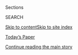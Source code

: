 <div id="app">

<div>

<div class="NYTAppHideMasthead css-1r6wvpq e1suatyy0">

<div class="section css-ui9rw0 e1suatyy2">

<div class="css-eph4ug er09x8g0">

<div class="css-6n7j50">

</div>

<span class="css-1dv1kvn">Sections</span>

<div class="css-10488qs">

<span class="css-1dv1kvn">SEARCH</span>

</div>

[Skip to content](#site-content)[Skip to site
index](#site-index)

</div>

<div class="css-10698na e1huz5gh0">

</div>

</div>

<div id="masthead-bar-one" class="section hasLinks css-15hmgas e1csuq9d3">

<div class="css-uqyvli e1csuq9d0">

</div>

<div class="css-1uqjmks e1csuq9d1">

</div>

<div class="css-9e9ivx">

[](https://myaccount.nytimes3xbfgragh.onion/auth/login?response_type=cookie&client_id=vi)

</div>

<div class="css-1bvtpon e1csuq9d2">

[Today’s Paper](https://www.nytimes3xbfgragh.onion/section/todayspaper)

</div>

</div>

</div>

</div>

<div data-aria-hidden="false">

<div id="site-content" data-role="main">

<div id="top-wrapper" class="css-15p45cc eaca97t0" type="top">

<div id="top-slug" class="css-19x0jxb eaca97t1" hidden="">

Advertisement

</div>

[Continue reading the main
story](#after-top)

<div class="ad top-wrapper" style="text-align:center;height:100%;display:block;min-height:90px">

<div id="top" class="place-ad" data-position="top" data-size-key="top">

</div>

</div>

<div id="after-top">

</div>

</div>

<div id="byline" class="section css-15h4p1b e9abtgs0">

<div class="css-1j21atc e1svk9qx1">

<div class="css-nfcc9b e1svk9qx3">

<div class="css-cnx41t">

![Portrait of Matthew
Bloch](https://static01.graylady3jvrrxbe.onion/images/2018/06/14/multimedia/author-matthew-bloch/author-matthew-bloch-thumbLarge.jpg)

</div>

<div class="css-vl9dhg e1svk9qx5">

<div class="css-1nrhkj6 e1svk9qx6">

# Matthew Bloch

</div>

## <span>Recent and archived work by Matthew Bloch for The New York Times</span>

</div>

</div>

</div>

<div>

<div id="mid1-wrapper" class="css-1mn4oms eaca97t0" type="rank">

<div id="mid1-slug" class="css-1tag3rd eaca97t1">

Advertisement

</div>

[Continue reading the main
story](#after-mid1)

<div id="mid1" class="ad mid1-wrapper" style="text-align:center;height:100%;display:block">

</div>

<div id="after-mid1">

</div>

</div>

</div>

<div class="css-185go5a e1o5byef0">

<div class="css-15cbhtu">

  - [Latest](#stream-panel)
  - <span class="css-6n7j50">Search</span>
    <div class="control">
    <div class="label-container css-1dv1kvn">
    Search
    </div>
    <div class="css-wm4t3d">
    **<span id="clear-search-input" class="css-1dv1kvn">Clear this text
    input</span>
    </div>
    </div>
    <span class="css-1iovbfw"></span>

<div id="stream-panel" class="section css-8msx5b e1jz0cab1">

<div class="css-13mho3u">

1.  
    
    <div class="css-1cp3ece">
    
    <div class="css-1l4spti">
    
    [](/interactive/2020/08/20/us/california-wildfire-maps.html)
    
    <div class="css-79elbk">
    
    ![](https://static01.graylady3jvrrxbe.onion/images/2020/08/20/us/california-wildfire-maps-1597953721571/california-wildfire-maps-1597953721571-thumbWide-v2.png?quality=75&auto=webp&disable=upscale)
    
    </div>
    
    ## California Fires Map Tracker
    
    Maps showing the extents of the major fires in Northern California.
    
    <div class="css-1nqbnmb ea5icrr0">
    
    By <span class="css-1n7hynb">Matthew
    Bloch</span>
    
    </div>
    
    </div>
    
    <div class="css-1lc2l26 e1xfvim33">
    
    </div>
    
    </div>

2.  
    
    <div class="css-1cp3ece">
    
    <div class="css-1l4spti">
    
    [](/interactive/2020/07/31/us/hurricane-isaias-tracker-map.html)
    
    <div class="css-79elbk">
    
    ![](https://static01.graylady3jvrrxbe.onion/images/2020/07/31/us/hurricane-isaias-tracker-map-promo-1596209917104/hurricane-isaias-tracker-map-promo-1596209917104-thumbWide-v10.jpg?quality=75&auto=webp&disable=upscale)
    
    </div>
    
    ## Isaias Tracking Map
    
    Follow the storm’s path as it moves north along the Atlantic Coast.
    
    <div class="css-1nqbnmb ea5icrr0">
    
    By <span class="css-1n7hynb">Matthew
    Bloch</span>
    
    </div>
    
    </div>
    
    <div class="css-1lc2l26 e1xfvim33">
    
    </div>
    
    </div>

3.  
    
    <div class="css-1cp3ece">
    
    <div class="css-1l4spti">
    
    [](/interactive/2020/07/25/us/hurricane-hanna-tracker-map.html)
    
    <div class="css-79elbk">
    
    ![](https://static01.graylady3jvrrxbe.onion/images/2020/07/25/us/hurricane-hanna-tracker-map-promo-1595693859974/hurricane-hanna-tracker-map-promo-1595693859974-thumbWide-v4.jpg?quality=75&auto=webp&disable=upscale)
    
    </div>
    
    ## Live Hurricane Hanna Tracking Map
    
    The storm made landfall Saturday afternoon on the southern coast of
    Texas.
    
    <div class="css-1nqbnmb ea5icrr0">
    
    By <span class="css-1n7hynb">Matthew
    Bloch</span>
    
    </div>
    
    </div>
    
    <div class="css-1lc2l26 e1xfvim33">
    
    </div>
    
    </div>

4.  
    
    <div class="css-1cp3ece">
    
    <div class="css-1l4spti">
    
    [](/interactive/2020/03/03/us/elections/precinct-map-virginia-primary.html)
    
    <div class="css-79elbk">
    
    ![](https://static01.graylady3jvrrxbe.onion/images/2020/03/02/us/politics/supertuesday-virginia-precinctmap-3x2/supertuesday-virginia-precinctmap-3x2-thumbWide.jpg?quality=75&auto=webp&disable=upscale)
    
    </div>
    
    ## Results: The Most Detailed Map of the Virginia Democratic Primary
    
    <div class="css-1nqbnmb ea5icrr0">
    
    By <span class="css-1n7hynb">Charlie Smart, Denise Lu, Matthew Bloch
    <span>and</span> Miles
    Watkins</span>
    
    </div>
    
    </div>
    
    <div class="css-1lc2l26 e1xfvim33">
    
    </div>
    
    </div>

5.  
    
    <div class="css-1cp3ece">
    
    <div class="css-1l4spti">
    
    [](/interactive/2020/03/03/us/elections/precinct-map-north-carolina-primary.html)
    
    <div class="css-79elbk">
    
    ![](https://static01.graylady3jvrrxbe.onion/images/2020/03/02/us/politics/supertuesday-north-carolina-precinctmap-3x2/supertuesday-north-carolina-precinctmap-3x2-thumbWide.jpg?quality=75&auto=webp&disable=upscale)
    
    </div>
    
    ## Results: The Most Detailed Map of the North Carolina Democratic Primary
    
    <div class="css-1nqbnmb ea5icrr0">
    
    By <span class="css-1n7hynb">Charlie Smart, Denise Lu, Matthew Bloch
    <span>and</span> Miles
    Watkins</span>
    
    </div>
    
    </div>
    
    <div class="css-1lc2l26 e1xfvim33">
    
    </div>
    
    </div>

6.  
    
    <div class="css-1cp3ece">
    
    <div class="css-1l4spti">
    
    [](/interactive/2020/03/03/us/elections/precinct-map-minnesota-primary.html)
    
    <div class="css-79elbk">
    
    ![](https://static01.graylady3jvrrxbe.onion/images/2020/03/02/us/politics/supertuesday-minnesota-precinctmap-3x2/supertuesday-minnesota-precinctmap-3x2-thumbWide.jpg?quality=75&auto=webp&disable=upscale)
    
    </div>
    
    ## Results: The Most Detailed Map of the Minnesota Democratic Primary
    
    <div class="css-1nqbnmb ea5icrr0">
    
    By <span class="css-1n7hynb">Charlie Smart, Denise Lu, Matthew
    Bloch, Ben Smithgall <span>and</span> Quoctrung
    Bui</span>
    
    </div>
    
    </div>
    
    <div class="css-1lc2l26 e1xfvim33">
    
    </div>
    
    </div>

7.  
    
    <div class="css-1cp3ece">
    
    <div class="css-1l4spti">
    
    [](/interactive/2020/02/29/us/elections/results-south-carolina-primary-precinct-map.html)
    
    <div class="css-79elbk">
    
    ![](https://static01.graylady3jvrrxbe.onion/images/2020/02/29/multimedia/sc-precinctmap-3x2/sc-precinctmap-3x2-thumbWide.jpg?quality=75&auto=webp&disable=upscale)
    
    </div>
    
    ## Results: The Most Detailed Map of the South Carolina Democratic Primary
    
    <div class="css-1nqbnmb ea5icrr0">
    
    By <span class="css-1n7hynb">Charlie Smart, Denise Lu, Matthew Bloch
    <span>and</span> Miles
    Watkins</span>
    
    </div>
    
    </div>
    
    <div class="css-1lc2l26 e1xfvim33">
    
    </div>
    
    </div>

8.  
    
    <div class="css-1cp3ece">
    
    <div class="css-1l4spti">
    
    [](/interactive/2020/03/17/us/elections/precinct-map-florida-primary.html)
    
    <div class="css-79elbk">
    
    ![](https://static01.graylady3jvrrxbe.onion/images/2020/03/17/us/politics/florida-precinctmap/florida-precinctmap-thumbWide.jpg?quality=75&auto=webp&disable=upscale)
    
    </div>
    
    ## Results: The Most Detailed Map of the Florida Democratic Primary
    
    <div class="css-1nqbnmb ea5icrr0">
    
    By <span class="css-1n7hynb">Charlie Smart, Denise Lu, Matthew
    Bloch, Ben Smithgall <span>and</span> Miles
    Watkins</span>
    
    </div>
    
    </div>
    
    <div class="css-1lc2l26 e1xfvim33">
    
    </div>
    
    </div>

9.  
    
    <div class="css-1cp3ece">
    
    <div class="css-1l4spti">
    
    [](/interactive/2020/02/22/us/elections/results-nevada-caucus-precinct-map.html)
    
    <div class="css-79elbk">
    
    ![](https://static01.graylady3jvrrxbe.onion/images/2020/02/22/multimedia/nevada-precinct-map/nevada-precinct-map-thumbWide.jpg?quality=75&auto=webp&disable=upscale)
    
    </div>
    
    ## Results: The Most Detailed Map of the Nevada Democratic Caucus
    
    <div class="css-1nqbnmb ea5icrr0">
    
    By <span class="css-1n7hynb">Charlie Smart, Denise Lu, Matthew Bloch
    <span>and</span> Miles
    Watkins</span>
    
    </div>
    
    </div>
    
    <div class="css-1lc2l26 e1xfvim33">
    
    </div>
    
    </div>

10. 
    
    <div class="css-1cp3ece">
    
    <div class="css-1l4spti">
    
    [](/interactive/2020/05/19/world/asia/amphan-cyclone-map.html)
    
    <div class="css-79elbk">
    
    ![](https://static01.graylady3jvrrxbe.onion/images/2020/05/19/us/amphan-cyclone-map-promo-1589940006008/amphan-cyclone-map-promo-1589940006008-thumbWide-v2.jpg?quality=75&auto=webp&disable=upscale)
    
    </div>
    
    ## Live Cyclone Amphan Map: Tracking the Storm’s Path
    
    On Wednesday, the storm made landfall on India’s eastern coast with
    wind speeds between 100 and 115 miles per hour.
    
    <div class="css-1nqbnmb ea5icrr0">
    
    By <span class="css-1n7hynb">Matthew Bloch</span>
    
    </div>
    
    </div>
    
    <div class="css-1lc2l26 e1xfvim33">
    
    </div>
    
    </div>

<div class="css-13mho3u">

<div class="css-1t62hi8">

<div class="css-1stvaey">

Show
More

<div>

<div style="border:0;clip:rect(0 0 0 0);height:1px;margin:-1px;overflow:hidden;white-space:nowrap;padding:0;width:1px;position:absolute" data-role="log" data-aria-live="assertive">

</div>

<div style="border:0;clip:rect(0 0 0 0);height:1px;margin:-1px;overflow:hidden;white-space:nowrap;padding:0;width:1px;position:absolute" data-role="log" data-aria-live="assertive">

</div>

<div style="border:0;clip:rect(0 0 0 0);height:1px;margin:-1px;overflow:hidden;white-space:nowrap;padding:0;width:1px;position:absolute" data-role="log" data-aria-live="polite">

</div>

<div style="border:0;clip:rect(0 0 0 0);height:1px;margin:-1px;overflow:hidden;white-space:nowrap;padding:0;width:1px;position:absolute" data-role="log" data-aria-live="polite">

</div>

</div>

</div>

</div>

</div>

</div>

<div class="css-g6hk37 supplemental">

<div id="mid2-wrapper" class="css-10wkyv7 eaca97t0" type="lede">

<div id="mid2-slug" class="css-1tag3rd eaca97t1">

Advertisement

</div>

[Continue reading the main
story](#after-mid2)

<div id="mid2" class="ad mid2-wrapper" style="text-align:center;height:100%;display:block;min-height:250px">

</div>

<div id="after-mid2">

</div>

</div>

</div>

</div>

</div>

</div>

</div>

</div>

## Site Index

<div>

</div>

## Site Information Navigation

  - [© <span>2020</span> <span>The New York Times
    Company</span>](https://help.nytimes3xbfgragh.onion/hc/en-us/articles/115014792127-Copyright-notice)

<!-- end list -->

  - [NYTCo](https://www.nytco.com/)
  - [Contact
    Us](https://help.nytimes3xbfgragh.onion/hc/en-us/articles/115015385887-Contact-Us)
  - [Work with us](https://www.nytco.com/careers/)
  - [Advertise](https://nytmediakit.com/)
  - [T Brand Studio](http://www.tbrandstudio.com/)
  - [Your Ad
    Choices](https://www.nytimes3xbfgragh.onion/privacy/cookie-policy#how-do-i-manage-trackers)
  - [Privacy](https://www.nytimes3xbfgragh.onion/privacy)
  - [Terms of
    Service](https://help.nytimes3xbfgragh.onion/hc/en-us/articles/115014893428-Terms-of-service)
  - [Terms of
    Sale](https://help.nytimes3xbfgragh.onion/hc/en-us/articles/115014893968-Terms-of-sale)
  - [Site
    Map](https://spiderbites.nytimes3xbfgragh.onion)
  - [Help](https://help.nytimes3xbfgragh.onion/hc/en-us)
  - [Subscriptions](https://www.nytimes3xbfgragh.onion/subscription?campaignId=37WXW)

</div>

</div>
